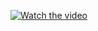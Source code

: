 [![Watch the video](https://img.youtube.com/vi/VIDEO_ID/0.jpg)](https://user-images.githubusercontent.com/your-user-id/video-id.mp4)
